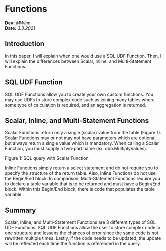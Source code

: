 # Functions
**Dev:** *MWinn*   
**Date:** *3.3.2021*

## Introduction
In this paper, I will explain when one would use a SQL UDF Function. Then, I will explain the differences between Scalar, Inline, and Multi-Statement Functions. 

## SQL UDF Function
SQL UDF Functions allow you to create your own custom functions. You may use UDFs to store complex code such as joining many tables where some type of calculation is required, and an aggregation is returned. 

## Scalar, Inline, and Multi-Statement Functions
Scalar Functions return only a single (scalar) value from the table (Figure 1).  Scalar Functions may or not may not have parameters which are optional, but always return a single value which is mandatory. When calling a Scalar Function, you must supply a two-part name (ex. dbo.MultiplyValues). 

Figure 1: SQL query with Scalar Function

Inline Functions simply return a select statement and do not require you to specify the structure of the return table. Also, Inline Functions do not use the Begin/End block. In comparison, Multi-Statement Functions require you to declare a table variable that is to be returned and must have a Begin/End block. Within this Begin/End block, there is code that populates the table variable. 

## Summary
Scalar, Inline, and Multi-Statement Functions are 3 different types of SQL UDF Functions. SQL UDF Functions allow the user to store complex code in one structure and lessens the chances of error since the same code is not rewritten multiple times. Lastly, if the code needs to be updated, the update will be reflected each time the function is referenced in the query. 
